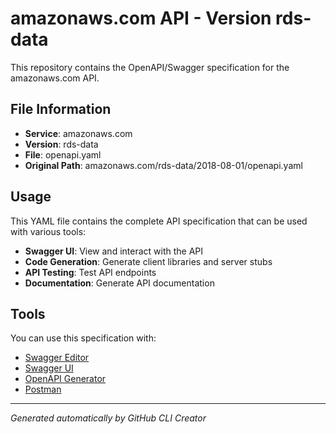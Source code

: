 # amazonaws.com API - Version rds-data

This repository contains the OpenAPI/Swagger specification for the amazonaws.com API.

## File Information

- **Service**: amazonaws.com
- **Version**: rds-data
- **File**: openapi.yaml
- **Original Path**: amazonaws.com/rds-data/2018-08-01/openapi.yaml

## Usage

This YAML file contains the complete API specification that can be used with various tools:

- **Swagger UI**: View and interact with the API
- **Code Generation**: Generate client libraries and server stubs
- **API Testing**: Test API endpoints
- **Documentation**: Generate API documentation

## Tools

You can use this specification with:

- [Swagger Editor](https://editor.swagger.io/)
- [Swagger UI](https://swagger.io/tools/swagger-ui/)
- [OpenAPI Generator](https://openapi-generator.tech/)
- [Postman](https://www.postman.com/)

---

*Generated automatically by GitHub CLI Creator*
